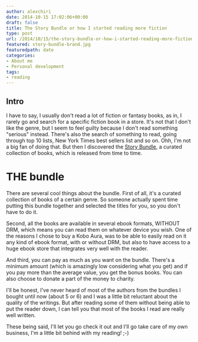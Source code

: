 ```yaml
---
author: alexchiri
date: 2014-10-15 17:02:06+00:00
draft: false
title: The Story Bundle or how I started reading more fiction
type: post
url: /2014/10/15/the-story-bundle-or-how-i-started-reading-more-fiction/
featured: story-bundle-brand.jpg
featuredpath: date
categories:
- About me
- Personal development
tags:
- reading
---
```


## Intro


I have to say, I usually don't read a lot of fiction or fantasy books, as in, I rarely go and search for a specific fiction book in a store. It's not that I don't like the genre, but I seem to feel guilty because I don't read something "serious" instead. There's also the search of something to read, going through top 10 lists, New York Times best sellers list and so on. Ohh, I'm not a big fan of doing that. But then I discovered the [Story Bundle](https://storybundle.com), a curated collection of books, which is released from time to time.


# THE bundle


There are several cool things about the bundle. First of all, it's a curated collection of books of a certain genre. So someone actually spent time putting this bundle together and selected the titles for you, so you don't have to do it.

Second, all the books are available in several ebook formats, WITHOUT DRM, which means you can read them on whatever device you wish. One of the reasons I chose to buy a Kobo Aura, was to be able to easily read on it any kind of ebook format, with or without DRM, but also to have access to a huge ebook store that integrates very well with the reader.

And third, you can pay as much as you want on the bundle. There's a minimum amount (which is amazingly low considering what you get) and if you pay more than the average value, you get the bonus books. You can also choose to donate a part of the money to charity.

I'll be honest, I've never heard of most of the authors from the bundles I bought until now (about 5 or 6) and I was a little bit reluctant about the quality of the writings. But after reading some of them without being able to put the reader down, I can tell you that most of the books I read are really well written.

These being said, I'll let you go check it out and I'll go take care of my own business, I'm a little bit behind with my reading! ;-)
